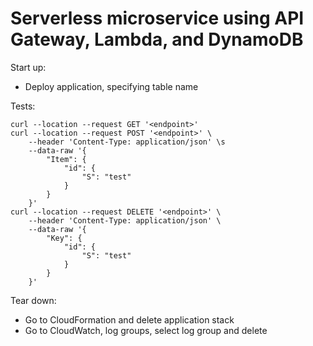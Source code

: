 # Serverless microservice using API Gateway, Lambda, and DynamoDB  

Start up:  

- Deploy application, specifying table name  

Tests:  

```
curl --location --request GET '<endpoint>'
curl --location --request POST '<endpoint>' \
	--header 'Content-Type: application/json' \s
	--data-raw '{
		"Item": {
			"id": {
				"S": "test"
			}
		}
	}'
curl --location --request DELETE '<endpoint>' \
	--header 'Content-Type: application/json' \
	--data-raw '{
		"Key": {
			"id": {
				"S": "test"
			}
		}
	}'
```

Tear down:  

- Go to CloudFormation and delete application stack  
- Go to CloudWatch, log groups, select log group and delete  
